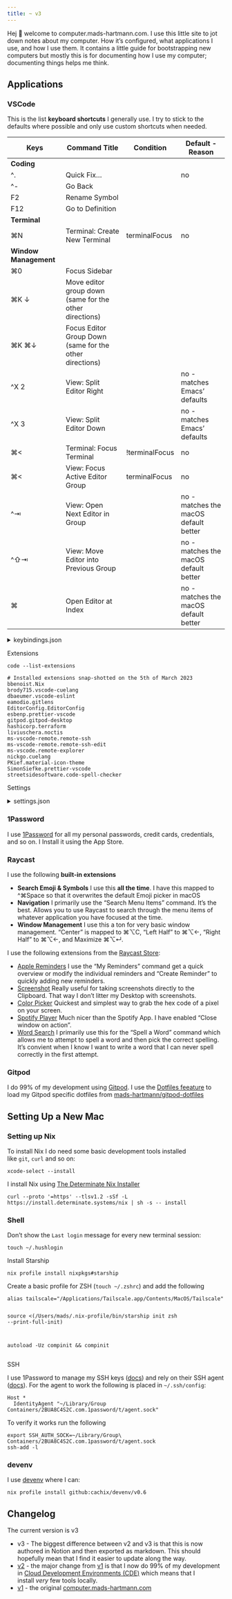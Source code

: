 ```yaml
---
title: ~ v3
---
```


<!--
    DO NOT EDIT
    This has been generated by a script. Any changes you make will be overwritten.
-->
<p>Hej 👋 welcome to computer.mads-hartmann.com. I use this little site to jot down notes about my computer. How it’s configured, what applications I use, and how I use them. It contains a little guide for bootstrapping new computers but mostly this is for documenting how I use my computer; documenting things helps me think.</p>
<h2>Applications</h2>
<h3>VSCode</h3>
<p>This is the list <strong>keyboard shortcuts</strong> I generally use. I try to stick to the defaults where possible and only use custom shortcuts when needed.</p>
<table>
<thead>
<tr>
<th>Keys</th>
<th>Command Title</th>
<th>Condition</th>
<th>Default - Reason</th>
</tr>
</thead>
<tbody><tr>
<td><strong>Coding</strong></td>
<td></td>
<td></td>
<td></td>
</tr>
<tr>
<td>^.</td>
<td>Quick Fix…</td>
<td></td>
<td>no</td>
</tr>
<tr>
<td>^-</td>
<td>Go Back</td>
<td></td>
<td></td>
</tr>
<tr>
<td>F2</td>
<td>Rename Symbol</td>
<td></td>
<td></td>
</tr>
<tr>
<td>F12</td>
<td>Go to Definition</td>
<td></td>
<td></td>
</tr>
<tr>
<td><strong>Terminal</strong></td>
<td></td>
<td></td>
<td></td>
</tr>
<tr>
<td>⌘N</td>
<td>Terminal: Create New Terminal</td>
<td>terminalFocus</td>
<td>no</td>
</tr>
<tr>
<td><strong>Window Management</strong></td>
<td></td>
<td></td>
<td></td>
</tr>
<tr>
<td>⌘0</td>
<td>Focus Sidebar</td>
<td></td>
<td></td>
</tr>
<tr>
<td>⌘K ↓</td>
<td>Move editor group down (same for the other directions)</td>
<td></td>
<td></td>
</tr>
<tr>
<td>⌘K ⌘↓</td>
<td>Focus Editor Group Down (same for the other directions)</td>
<td></td>
<td></td>
</tr>
<tr>
<td>^X 2</td>
<td>View: Split Editor Right</td>
<td></td>
<td>no - matches Emacs’ defaults</td>
</tr>
<tr>
<td>^X 3</td>
<td>View: Split Editor Down</td>
<td></td>
<td>no - matches Emacs’ defaults</td>
</tr>
<tr>
<td>⌘&lt;</td>
<td>Terminal: Focus Terminal</td>
<td>!terminalFocus</td>
<td>no</td>
</tr>
<tr>
<td>⌘&lt;</td>
<td>View: Focus Active Editor Group</td>
<td>terminalFocus</td>
<td>no</td>
</tr>
<tr>
<td>^⇥</td>
<td>View: Open Next Editor in Group</td>
<td></td>
<td>no - matches the macOS default better</td>
</tr>
<tr>
<td>^⇧⇥</td>
<td>View: Move Editor into Previous Group</td>
<td></td>
<td>no - matches the macOS default better</td>
</tr>
<tr>
<td>⌘<number></td>
<td>Open Editor at Index</td>
<td></td>
<td>no - matches the macOS default better</td>
</tr>
</tbody></table>
<details>
<summary>keybindings.json</summary>

<pre><code class="language-json">[
    // Switch focus between terminal and editors
    {
        &quot;key&quot;: &quot;cmd+[Backquote]&quot;,
        &quot;command&quot;: &quot;terminal.focus&quot;,
        &quot;when&quot;: &quot;!terminalFocus&quot;
    },
    {
        &quot;key&quot;: &quot;cmd+[Backquote]&quot;,
        &quot;command&quot;: &quot;workbench.action.focusActiveEditorGroup&quot;,
        &quot;when&quot;: &quot;terminalFocus&quot;
    },
    // the default is mapped to ⌘+. but I use that for Raycast.
    {
        &quot;key&quot;: &quot;ctrl+.&quot;,
        &quot;command&quot;: &quot;editor.action.quickFix&quot;
    },
    // ⌘+&lt;number&gt; has become the default way to navigate to tabs in macOS
    {
        &quot;key&quot;: &quot;cmd+1&quot;,
        &quot;command&quot;: &quot;workbench.action.openEditorAtIndex1&quot;
    },
    {
        &quot;key&quot;: &quot;cmd+2&quot;,
        &quot;command&quot;: &quot;workbench.action.openEditorAtIndex2&quot;
    },
    {
        &quot;key&quot;: &quot;cmd+3&quot;,
        &quot;command&quot;: &quot;workbench.action.openEditorAtIndex3&quot;
    },
    {
        &quot;key&quot;: &quot;cmd+4&quot;,
        &quot;command&quot;: &quot;workbench.action.openEditorAtIndex4&quot;
    },
    {
        &quot;key&quot;: &quot;cmd+5&quot;,
        &quot;command&quot;: &quot;workbench.action.openEditorAtIndex5&quot;
    }
]
</code></pre>
</details>


<p>Extensions</p>
<pre><code class="language-bash">code --list-extensions
</code></pre>
<pre><code class="language-text"># Installed extensions snap-shotted on the 5th of March 2023
bbenoist.Nix
brody715.vscode-cuelang
dbaeumer.vscode-eslint
eamodio.gitlens
EditorConfig.EditorConfig
esbenp.prettier-vscode
gitpod.gitpod-desktop
hashicorp.terraform
liviuschera.noctis
ms-vscode-remote.remote-ssh
ms-vscode-remote.remote-ssh-edit
ms-vscode.remote-explorer
nickgo.cuelang
PKief.material-icon-theme
SimonSiefke.prettier-vscode
streetsidesoftware.code-spell-checker
</code></pre>
<p>Settings</p>
<details>
<summary>settings.json</summary>

<pre><code class="language-text">{
  &quot;editor.multiCursorModifier&quot;: &quot;ctrlCmd&quot;,
  &quot;editor.formatOnSave&quot;: true,
  &quot;workbench.activityBar.visible&quot;: true,
  &quot;workbench.colorTheme&quot;: &quot;Noctis Minimus&quot;,
  &quot;workbench.startupEditor&quot;: &quot;none&quot;,
  &quot;window.restoreWindows&quot;: &quot;none&quot;,
  &quot;window.commandCenter&quot;: true,
  &quot;workbench.iconTheme&quot;: &quot;material-icon-theme&quot;,
  &quot;[javascript]&quot;: {
    &quot;editor.defaultFormatter&quot;: &quot;esbenp.prettier-vscode&quot;
  },
  &quot;[typescript]&quot;: {
    &quot;editor.defaultFormatter&quot;: &quot;esbenp.prettier-vscode&quot;
  },
  &quot;[json]&quot;: {
    &quot;editor.defaultFormatter&quot;: &quot;esbenp.prettier-vscode&quot;
  },
  &quot;[css]&quot;: {
    &quot;editor.defaultFormatter&quot;: &quot;esbenp.prettier-vscode&quot;
  },
  &quot;[scss]&quot;: {
    &quot;editor.defaultFormatter&quot;: &quot;esbenp.prettier-vscode&quot;
  },
  &quot;[typescriptreact]&quot;: {
    &quot;editor.defaultFormatter&quot;: &quot;esbenp.prettier-vscode&quot;
  }
}
</code></pre>
</details>


<h3>1Password</h3>
<p>I use <a href="https://1password.com/">1Password</a> for all my personal passwords, credit cards, credentials, and so on. I Install it using the App Store.</p>
<h3>Raycast</h3>
<p>I use the following <strong>built-in extensions</strong></p>
<ul>
<li><strong>Search Emoji &amp; Symbols</strong>
I use this <strong>all the time</strong>. I have this mapped to ^⌘Space so that it overwrites the default Emoji picker in macOS</li>
<li><strong>Navigation</strong>
I primarily use the “Search Menu Items” command. It’s the best. Allows you to use Raycast to search through the menu items of whatever application you have focused at the time.</li>
<li><strong>Window Management</strong>
I use this a ton for very basic window management. “Center” is mapped to ⌘⌥C, “Left Half” to ⌘⌥←, “Right Half” to ⌘⌥←, and Maximize ⌘⌥↵.</li>
</ul>
<p>I use the following extensions from the <a href="https://www.raycast.com/store">Raycast Store</a>:</p>
<ul>
<li><a href="https://www.raycast.com/raycast/apple-reminders">Apple Reminders</a>
I use the “My Reminders” command get a quick overview or modify the individual reminders and “Create Reminder” to quickly adding new reminders.</li>
<li><a href="https://www.raycast.com/Aayush9029/screenshot">Screenshot</a>
Really useful for taking screenshots directly to the Clipboard. That way I don’t litter my Desktop with screenshots.</li>
<li><a href="https://www.raycast.com/thomas/color-picker">Color Picker</a>
Quickest and simplest way to grab the hex code of a pixel on your screen.</li>
<li><a href="https://www.raycast.com/mattisssa/spotify-player">Spotify Player</a>
Much nicer than the Spotify App. I have enabled “Close window on action”.</li>
<li><a href="https://www.raycast.com/rishabswift/word-search">Word Search</a>
I primarily use this for the “Spell a Word” command which allows me to attempt to spell a word and then pick the correct spelling. It’s convient when I know I want to write a word that I can never spell correctly in the first attempt.</li>
</ul>
<h3>Gitpod</h3>
<p>I do 99% of my development using <a href="https://www.gitpod.io/">Gitpod</a>. I use the <a href="https://www.gitpod.io/docs/configure/user-settings/dotfiles">Dotfiles feeature</a> to load my Gitpod specific dotfiles from  <a href="https://github.com/mads-hartmann/gitpod-dotfiles">mads-hartmann/gitpod-dotfiles</a></p>
<h2>Setting Up a New Mac</h2>
<h3>Setting up Nix</h3>
<p>To install Nix I do need some basic development tools installed like <code>git</code>, <code>curl</code> and so on:</p>
<pre><code class="language-bash">xcode-select --install
</code></pre>
<p>I install Nix using <a href="https://github.com/DeterminateSystems/nix-installer">The Determinate Nix Installer</a></p>
<pre><code class="language-bash">curl --proto &#39;=https&#39; --tlsv1.2 -sSf -L https://install.determinate.systems/nix | sh -s -- install
</code></pre>
<h3>Shell</h3>
<p>Don’t show the <code>Last login</code> message for every new terminal session:</p>
<pre><code class="language-bash">touch ~/.hushlogin
</code></pre>
<p>Install Starship</p>
<pre><code class="language-bash">nix profile install nixpkgs#starship
</code></pre>
<p>Create a basic profile for ZSH (<code>touch ~/.zshrc</code>) and add the following</p>
<pre><code class="language-bash">alias tailscale=&quot;/Applications/Tailscale.app/Contents/MacOS/Tailscale&quot;

source &lt;(/Users/mads/.nix-profile/bin/starship init zsh --print-full-init)

autoload -Uz compinit &amp;&amp; compinit
</code></pre>
<p>SSH</p>
<p>I use 1Password to manage my SSH keys (<a href="https://developer.1password.com/docs/ssh">docs</a>) and rely on their SSH agent (<a href="https://developer.1password.com/docs/ssh/agent">docs</a>). For the agent to work the following is placed in <code>~/.ssh/config</code>:</p>
<pre><code class="language-bash">Host *
  IdentityAgent &quot;~/Library/Group Containers/2BUA8C4S2C.com.1password/t/agent.sock&quot;
</code></pre>
<p>To verify it works run the following</p>
<pre><code class="language-bash">export SSH_AUTH_SOCK=~/Library/Group\ Containers/2BUA8C4S2C.com.1password/t/agent.sock
ssh-add -l
</code></pre>
<h3>devenv</h3>
<p>I use <a href="https://devenv.sh/">devenv</a> where I can:</p>
<pre><code class="language-bash">nix profile install github:cachix/devenv/v0.6
</code></pre>
<h2>Changelog</h2>
<p>The current version is v3</p>
<ul>
<li>v3 - The biggest difference between v2 and v3 is that this is now authored in Notion and then exported as markdown. This should hopefully mean that I find it easier to update along the way.</li>
<li><a href="https://computer.mads-hartmann.com/v2">v2</a> - the major change from <a href="https://computer.mads-hartmann.com/v1">v1</a> is that I now do 99% of my development in <a href="https://www.gitpod.io/cde">Cloud Development Environments (CDE)</a> which means that I install <em>very</em> few tools locally.</li>
<li><a href="https://computer.mads-hartmann.com/v1">v1</a> - the original <a href="http://computer.mads-hartmann.com/">computer.mads-hartmann.com</a></li>
</ul>

